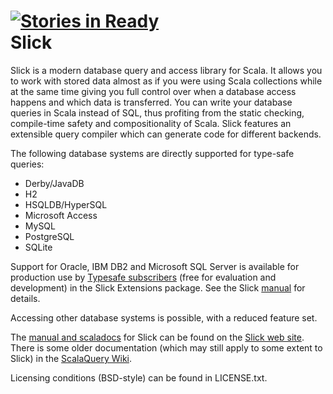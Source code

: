 [![Stories in Ready](https://badge.waffle.io/slick/slick.png?label=ready)](https://waffle.io/slick/slick)  
Slick
=====

Slick is a modern database query and access library for Scala. It allows you
to work with stored data almost as if you were using Scala collections while
at the same time giving you full control over when a database access happens
and which data is transferred. You can write your database queries in Scala
instead of SQL, thus profiting from the static checking, compile-time safety
and compositionality of Scala. Slick features an extensible query compiler
which can generate code for different backends.

The following database systems are directly supported for type-safe queries:

- Derby/JavaDB
- H2
- HSQLDB/HyperSQL
- Microsoft Access
- MySQL
- PostgreSQL
- SQLite

Support for Oracle, IBM DB2 and Microsoft SQL Server is available for
production use by
[Typesafe subscribers](http://www.typesafe.com/products/typesafe-subscription)
(free for evaluation and development) in the Slick Extensions package.
See the Slick [manual](http://slick.typesafe.com/docs/) for details.

Accessing other database systems is possible, with a reduced feature set.

The [manual and scaladocs](http://slick.typesafe.com/docs/) for Slick can be
found on the [Slick web site](http://slick.typesafe.com/).
There is some older documentation (which may still apply to some extent to
Slick) in the [ScalaQuery Wiki](https://github.com/szeiger/scala-query/wiki).

Licensing conditions (BSD-style) can be found in LICENSE.txt.
